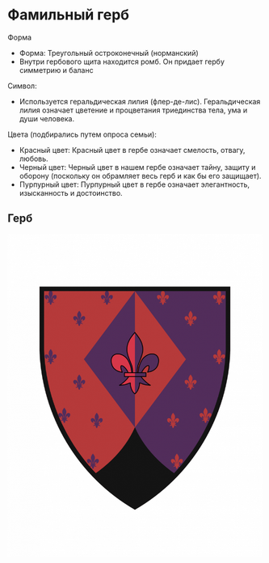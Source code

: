 # Фамильный герб 

Форма
- Форма: Треугольный остроконечный (норманский)
- Внутри гербового щита находится ромб. Он придает гербу симметрию и баланс

Символ: 
- Используется геральдическая лилия (флер-де-лис). Геральдическая лилия означает цветение и процветания триединства тела, ума и души человека.

Цвета (подбирались путем опроса семьи):

- Красный цвет: Красный цвет в гербе означает смелость, отвагу, любовь.
- Черный цвет: Черный цвет в нашем гербе означает тайну, защиту и оборону (поскольку он обрамляет весь герб и как бы его защищает).
- Пурпурный цвет: Пурпурный цвет в гербе означает элегантность, изысканность и достоинство.

## Герб 

![Alt text](gerb.png)
